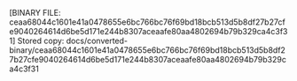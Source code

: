 [BINARY FILE: ceaa68044c1601e41a0478655e6bc766bc76f69bd18bcb513d5b8df27b27cfe9040264614d6be5d171e244b8307aceaafe80aa4802694b79b329ca4c3f31]
Stored copy: docs/converted-binary/ceaa68044c1601e41a0478655e6bc766bc76f69bd18bcb513d5b8df27b27cfe9040264614d6be5d171e244b8307aceaafe80aa4802694b79b329ca4c3f31
